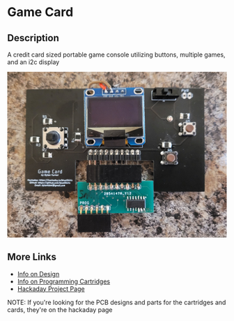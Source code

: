 # Game Card

## Description

A credit card sized portable game console utilizing buttons, multiple games, and an i2c display

![Game Card Final Image](/docs/img/game-card-final.jpg)

## More Links
 - [Info on Design](/docs/DESIGN.md)
 - [Info on Programming Cartridges](/docs/PROGRAMMING.md)
 - [Hackaday Project Page](https://hackaday.io/project/178686-game-card)

NOTE: If you're looking for the PCB designs and parts for the cartridges and cards, they're on the hackaday page